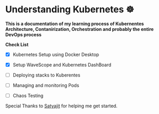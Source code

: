 # Understanding Kubernetes ☸
 

 **This is a documentation of my learning process of Kubernentes Architecture, Contanirization, Orchestration and probably the entire DevOps process**


**Check List**
- [x] Kubernetes Setup using Docker Desktop 
- [x] Setup WaveScope and Kubernetes DashBoard
- [ ] Deploying stacks to Kuberentes 
- [ ] Managing and monitoring Pods 
- [ ] Chaos Testing 


Special Thanks to [Satyajit](https://github.com/satyajitghana) for helping me get started.


 

